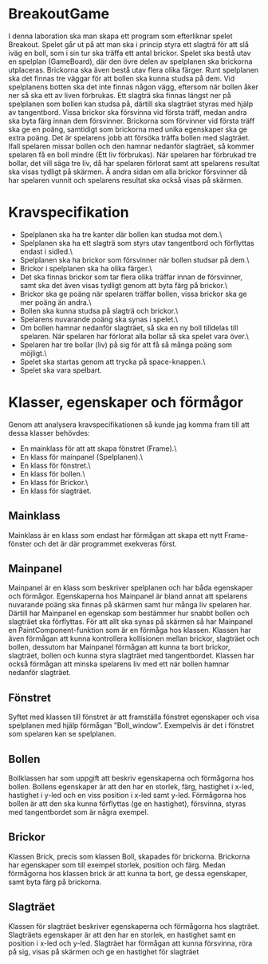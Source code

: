 # BreakoutGame
I denna laboration ska man skapa ett program som efterliknar spelet Breakout. Spelet går ut på att man ska i princip styra ett slagträ för att slå iväg en boll, som i sin tur ska träffa ett antal brickor. Spelet ska bestå utav en spelplan (GameBoard), där den övre delen av spelplanen ska brickorna utplaceras. Brickorna ska även bestå utav flera olika färger. Runt spelplanen ska det finnas tre väggar för att bollen ska kunna studsa på dem. Vid spelplanens botten ska det inte finnas någon vägg, eftersom när bollen åker ner så ska ett av liven förbrukas. Ett slagträ ska finnas längst ner på spelplanen som bollen kan studsa på, därtill ska slagträet styras med hjälp av tangentbord. Vissa brickor ska försvinna vid första träff, medan andra ska byta färg innan dem försvinner. Brickorna som förvinner vid första träff ska ge en poäng, samtidigt som brickorna med unika egenskaper ska ge extra poäng. Det är spelarens jobb att försöka träffa bollen med slagträet. Ifall spelaren missar bollen och den hamnar nedanför slagträet, så kommer spelaren få en boll mindre (Ett liv förbrukas). När spelaren har förbrukad tre bollar, det vill säga tre liv, då har spelaren förlorat samt att spelarens resultat ska visas tydligt på skärmen. Å andra sidan om alla brickor försvinner då har spelaren vunnit och spelarens resultat ska också visas på skärmen.

# Kravspecifikation
- Spelplanen ska ha tre kanter där bollen kan studsa mot dem.\
- Spelplanen ska ha ett slagträ som styrs utav tangentbord och förflyttas endast i sidled.\
- Spelplanen ska ha brickor som försvinner när bollen studsar på dem.\
- Brickor i spelplanen ska ha olika färger.\
- Det ska finnas brickor som tar flera olika träffar innan de försvinner, samt ska det även
visas tydligt genom att byta färg på brickor.\
- Brickor ska ge poäng när spelaren träffar bollen, vissa brickor ska ge mer poäng än
andra.\
- Bollen ska kunna studsa på slagträ och brickor.\
- Spelarens nuvarande poäng ska synas i spelet.\
- Om bollen hamnar nedanför slagträet, så ska en ny boll tilldelas till spelaren. När
spelaren har förlorat alla bollar så ska spelet vara över.\
- Spelaren har tre bollar (liv) på sig för att få så många poäng som möjligt.\
- Spelet ska startas genom att trycka på space-knappen.\
- Spelet ska vara spelbart.

# Klasser, egenskaper och förmågor
Genom att analysera kravspecifikationen så kunde jag komma fram till att dessa klasser behövdes:
- En mainklass för att att skapa fönstret (Frame).\
- En klass för mainpanel (Spelplanen).\
- En klass för fönstret.\
- En klass för bollen.\
- En klass för Brickor.\
- En klass för slagträet. 

## Mainklass
Mainklass är en klass som endast har förmågan att skapa ett nytt Frame-fönster och det är
där programmet exekveras först.

## Mainpanel
Mainpanel är en klass som beskriver spelplanen och har båda egenskaper och förmågor.
Egenskaperna hos Mainpanel är bland annat att spelarens nuvarande poäng ska finnas på
skärmen samt hur många liv spelaren har. Därtill har Mainpanel en egenskap som bestämmer
hur snabbt bollen och slagträet ska förflyttas. För att allt ska synas på skärmen så har
Mainpanel en PaintComponent-funktion som är en förmåga hos klassen. Klassen har även
förmågan att kunna kontrollera kollisionen mellan brickor, slagträet och bollen, dessutom har
Mainpanel förmågan att kunna ta bort brickor, slagträet, bollen och kunna styra slagträet med
tangentbordet. Klassen har också förmågan att minska spelarens liv med ett när bollen hamnar
nedanför slagträet.

## Fönstret
Syftet med klassen till fönstret är att framställa fönstret egenskaper och visa spelplanen med
hjälp förmågan ”Boll_window”. Exempelvis är det i fönstret som spelaren kan se spelplanen.

## Bollen
Bollklassen har som uppgift att beskriv egenskaperna och förmågorna hos bollen. Bollens egenskaper är att den
har en storlek, färg, hastighet i x-led, hastighet i y-led och en viss position i x-led samt y-led.
Förmågorna hos bollen är att den ska kunna förflyttas (ge en hastighet), försvinna, styras med
tangentbordet som är några exempel.

## Brickor
Klassen Brick, precis som klassen Boll, skapades för brickorna. Brickorna har egenskaper som till exempel
storlek, position och färg. Medan förmågorna hos klassen brick är att kunna ta bort, ge dessa
egenskaper, samt byta färg på brickorna.

## Slagträet
Klassen för slagträet beskriver egenskaperna och förmågorna hos slagträet. Slagträets egenskaper är
att den har en storlek, en hastighet samt en position i x-led och y-led. Slagträet har förmågan
att kunna försvinna, röra på sig, visas på skärmen och ge en hastighet för slagträet
